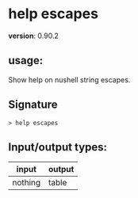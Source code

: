 # help escapes

**version**: 0.90.2

## **usage**:

Show help on nushell string escapes.

## Signature

`> help escapes `

## Input/output types:

| input   | output |
| ------- | ------ |
| nothing | table  |
